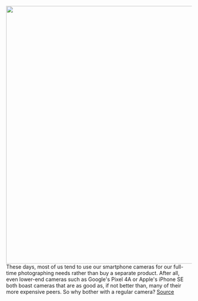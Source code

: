 <img src='https://cdn.vox-cdn.com/thumbor/4Q7apSpPDN9Y8T_syhjqvsIki2Q=/0x0:2040x1366/1200x800/filters:focal(857x520:1183x846)/cdn.vox-cdn.com/uploads/chorus_image/image/67716368/cfaulkner_200325_3950_0008.0.jpg' width='700px' /><br/>
These days, most of us tend to use our smartphone cameras for our full-time photographing needs rather than buy a separate product. After all, even lower-end cameras such as Google's Pixel 4A or Apple's iPhone SE both boast cameras that are as good as, if not better than, many of their more expensive peers. So why bother with a regular camera?
<a href='https://www.theverge.com/21527395/budget-cameras-gopro-polaroid-fujifilm-low-cost-cheap'> Source <a/>